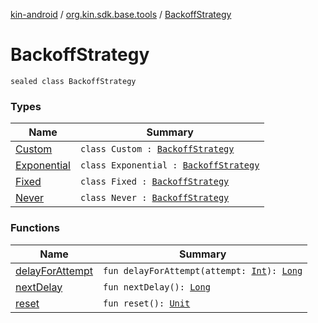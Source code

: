 [kin-android](../../index.md) / [org.kin.sdk.base.tools](../index.md) / [BackoffStrategy](./index.md)

# BackoffStrategy

`sealed class BackoffStrategy`

### Types

| Name | Summary |
|---|---|
| [Custom](-custom/index.md) | `class Custom : `[`BackoffStrategy`](./index.md) |
| [Exponential](-exponential/index.md) | `class Exponential : `[`BackoffStrategy`](./index.md) |
| [Fixed](-fixed/index.md) | `class Fixed : `[`BackoffStrategy`](./index.md) |
| [Never](-never/index.md) | `class Never : `[`BackoffStrategy`](./index.md) |

### Functions

| Name | Summary |
|---|---|
| [delayForAttempt](delay-for-attempt.md) | `fun delayForAttempt(attempt: `[`Int`](https://kotlinlang.org/api/latest/jvm/stdlib/kotlin/-int/index.html)`): `[`Long`](https://kotlinlang.org/api/latest/jvm/stdlib/kotlin/-long/index.html) |
| [nextDelay](next-delay.md) | `fun nextDelay(): `[`Long`](https://kotlinlang.org/api/latest/jvm/stdlib/kotlin/-long/index.html) |
| [reset](reset.md) | `fun reset(): `[`Unit`](https://kotlinlang.org/api/latest/jvm/stdlib/kotlin/-unit/index.html) |
